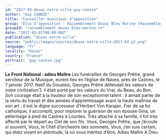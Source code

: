 ```yaml
---
id: "2017-03-douai-notre-ville-guy-cannie"
author: "Guy CANNIE"
title: "Conseiller municipal d’opposition"
group: "Élus d’opposition : Rassemblement Douai Bleu Marine (Rassemblement National)"
groupId: "rassemblement-douai-bleu-marine-rn"
date: "2017-03-01T00:00:00Z"
publication: "douai-notre-ville"
source: "public/images/sources/douai-notre-ville-2017-03-p2.png"
language: "fr"
locality: "Douai"
country: "France"
portrait: "guy-cannie.jpg"
---
```


**Le Front National : adieu Maître**
Les funérailles de Georges Prêtre, grand serviteur de la Musique, eurent lieu en l’église de Naves, près de Castres, le 7 janvier 2017. Natif du Douaisis, Georges Prêtre défendait les valeurs de notre civilisation: il était porté par les valeurs du Vrai, du Beau, du Bon. Son courage était à la hauteur de son exceptionnel talent : il aimait parler de la vertu du travail et des années d’apprentissage avant la haute maîtrise de son art ; il est le digne successeur d’Herbert Von Karajan. Fier de sa foi catholique, il accomplit, pour implorer la guérison de son épouse Gina, un pèlerinage à pied de Castres à Lourdes. Très attaché à sa famille, il fut très affecté par le départ au Ciel de son fils.
Vous, Georges Prêtre, que j’écoute si souvent, Vous, le Chef d’orchestre des sommets, Vous, j’en suis certain, qui étiez vivant en plénitude, là où vous méritez d’être,
Adieu Maître
A Dieu
